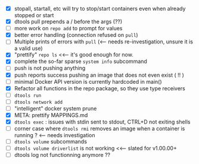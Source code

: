 - [x] stopall, startall, etc will try to stop/start containers even when already stopped or start<br> 
- [x] dtools pull prepends a / before the args (??)
- [ ] more work on `repo add` to prompt for values
- [x] better error handling (connection refused on `pull`)
- [ ] Multiple prints of errors with `pull` (<-- needs re-investigation, unsure it is a valid use)
- [x] "prettify" `repo ls` <<-- it's good enough for now.
- [x] complete the so-far sparse `system info` subcommand
- [ ] push is not pushing anything
- [x] push reports success pushing an image that does not even exist ( !! )
- [ ] minimal Docker API version is currently hardcoded in main() 
- [x] Refactor all functions in the repo package, so they use type receivers
- [ ] `dtools run`
- [ ] `dtools network add`
- [ ] "intelligent" docker system prune
- [x] META: prettify MAPPINGS.md
- [x] `dtools exec` : issues with stdin sent to stdout, CTRL+D not exiting shells
- [ ] corner case where `dtools rmi` removes an image when a container is running ? <-- needs investigation
- [ ] `dtools volume` subcommands
- [ ] `dtools volume driverlist` is not working <<-- slated for v1.00.00+
- [ ] dtools log not functionning anymore ??
<br><br><br>
